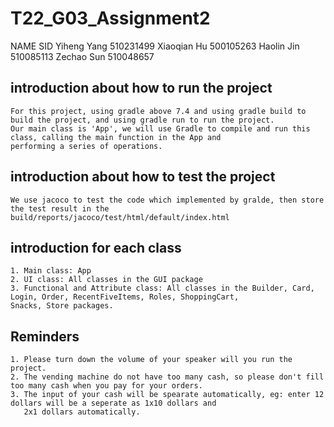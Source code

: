 # T22_G03_Assignment2
NAME            SID
Yiheng Yang     510231499
Xiaoqian Hu     500105263
Haolin Jin      510085113
Zechao Sun      510048657

## introduction about how to run the project

    For this project, using gradle above 7.4 and using gradle build to build the project, and using gradle run to run the project.
    Our main class is 'App', we will use Gradle to compile and run this class, calling the main function in the App and 
    performing a series of operations.

## introduction about how to test the project

    We use jacoco to test the code which implemented by gralde, then store the test result in the build/reports/jacoco/test/html/default/index.html

## introduction for each class
    
    1. Main class: App
    2. UI class: All classes in the GUI package
    3. Functional and Attribute class: All classes in the Builder, Card, Login, Order, RecentFiveItems, Roles, ShoppingCart,
    Snacks, Store packages.

## Reminders
    1. Please turn down the volume of your speaker will you run the project.
    2. The vending machine do not have too many cash, so please don't fill too many cash when you pay for your orders.
    3. The input of your cash will be spearate automatically, eg: enter 12 dollars will be a seperate as 1x10 dollars and
       2x1 dollars automatically.
    